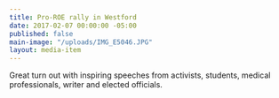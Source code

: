 ```yaml
---
title: Pro-ROE rally in Westford
date: 2017-02-07 00:00:00 -05:00
published: false
main-image: "/uploads/IMG_E5046.JPG"
layout: media-item
---
```


Great turn out with inspiring speeches from activists, students, medical professionals, writer and elected officials. 

